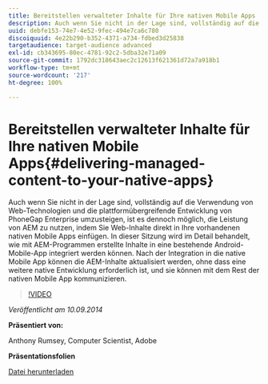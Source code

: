 ```yaml
---
title: Bereitstellen verwalteter Inhalte für Ihre nativen Mobile Apps
description: Auch wenn Sie nicht in der Lage sind, vollständig auf die Verwendung von Web-Technologien und die plattformübergreifende Entwicklung von PhoneGap Enterprise umzusteigen, ist es dennoch möglich, die Leistung von AEM zu nutzen, indem Sie Web-Inhalte direkt in Ihre vorhandenen nativen Mobile Apps einfügen. In dieser Sitzung wird im Detail behandelt, wie mit AEM-Programmen erstellte Inhalte in eine bestehende Android-Mobile-App integriert werden können. Nach der Integration in die native Mobile App können die AEM-Inhalte aktualisiert werden, ohne dass eine weitere native Entwicklung erforderlich ist, und sie können mit dem Rest der nativen Mobile App kommunizieren.
uuid: debfe153-74e7-4e52-9fec-494e7ca6c780
discoiquuid: 4e22b290-b352-4371-a734-fdbed3d25838
targetaudience: target-audience advanced
exl-id: cb343695-80ec-4781-92c2-5dba32e71a09
source-git-commit: 1792dc318643aec2c12613f621361d72a7a918b1
workflow-type: tm+mt
source-wordcount: '217'
ht-degree: 100%

---
```


# Bereitstellen verwalteter Inhalte für Ihre nativen Mobile Apps{#delivering-managed-content-to-your-native-apps}

Auch wenn Sie nicht in der Lage sind, vollständig auf die Verwendung von Web-Technologien und die plattformübergreifende Entwicklung von PhoneGap Enterprise umzusteigen, ist es dennoch möglich, die Leistung von AEM zu nutzen, indem Sie Web-Inhalte direkt in Ihre vorhandenen nativen Mobile Apps einfügen. In dieser Sitzung wird im Detail behandelt, wie mit AEM-Programmen erstellte Inhalte in eine bestehende Android-Mobile-App integriert werden können. Nach der Integration in die native Mobile App können die AEM-Inhalte aktualisiert werden, ohne dass eine weitere native Entwicklung erforderlich ist, und sie können mit dem Rest der nativen Mobile App kommunizieren.

>[!VIDEO](https://video.tv.adobe.com/v/19467/?quality=9)

*Veröffentlicht am 10.09.2014*

**Präsentiert von:**

Anthony Rumsey, Computer Scientist, Adobe

**Präsentationsfolien**

[Datei herunterladen](assets/9-10-2014-delivering-managed-content-to-your-native-apps.pdf)
<!--
[Get back to the Overview](https://helpx.adobe.com/experience-manager/kt/eseminars/gems/aem-index.html)
-->
